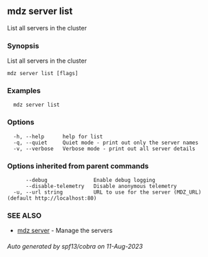 ## mdz server list

List all servers in the cluster

### Synopsis

List all servers in the cluster

```
mdz server list [flags]
```

### Examples

```
  mdz server list
```

### Options

```
  -h, --help      help for list
  -q, --quiet     Quiet mode - print out only the server names
  -v, --verbose   Verbose mode - print out all server details
```

### Options inherited from parent commands

```
      --debug               Enable debug logging
      --disable-telemetry   Disable anonymous telemetry
  -u, --url string          URL to use for the server (MDZ_URL) (default http://localhost:80)
```

### SEE ALSO

* [mdz server](mdz_server.md)	 - Manage the servers

###### Auto generated by spf13/cobra on 11-Aug-2023
